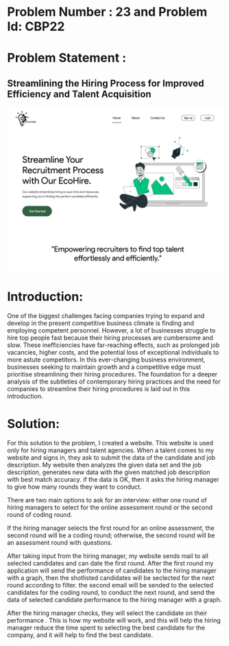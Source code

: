 # Problem Number : 23 and Problem Id: CBP22
# Problem Statement : 
<h2> Streamlining the Hiring Process for Improved Efficiency and Talent Acquisition</h2>
<img src ="https://github.com/deepmachine786/Ecohire/blob/main/Desktop%20-%201.png"> </img>

# Introduction:
<p1>One of the biggest challenges facing companies trying to expand and develop in the present competitive business climate is finding and employing competent personnel. However, a lot of businesses struggle to hire top people fast because their hiring processes are cumbersome and slow. These inefficiencies have far-reaching effects, such as prolonged job vacancies, higher costs, and the potential loss of exceptional individuals to more astute competitors. In this ever-changing business environment, businesses seeking to maintain growth and a competitive edge must prioritise streamlining their hiring procedures. The foundation for a deeper analysis of the subtleties of contemporary hiring practices and the need for companies to streamline their hiring procedures is laid out in this introduction. </p1>


# Solution:
<p2> For this solution to the problem, I created a website. This website is used only for hiring managers and talent agencies. When a talent comes to my website and signs in, they ask to submit the data of the candidate and job description. My website then analyzes the given data set and the job description, generates new data with the given matched job description with best match accuracy. if the data is OK, then it asks the hiring manager to give how many rounds they want to conduct.


There are two main options to ask for an interview: either one round of hiring managers to select for the online assessment round or the second round of coding round.

If the hiring manager selects the first round for an online assessment, the second round will be a coding round; otherwise, the second round will be an assessment round with questions.


After taking input from the hiring manager, my website sends mail to all selected candidates and can date the first round. After the first round my application will send  the performance of candidates to the hiring manager with a graph, then the  shotlisted candidates will be seclected  for the next round according to  filter. the second email will be sended to the selected candidates for the coding round, to conduct the next  round, and send the data of selected candidate performance to the hiring manager with a graph.


After the hiring manager checks, they will select the candidate on their performance . This is how my website will work,
and this will help the hiring manager reduce the time spent  to selecting the best candidate for the company, and it will help to find the best candidate.</p2>
